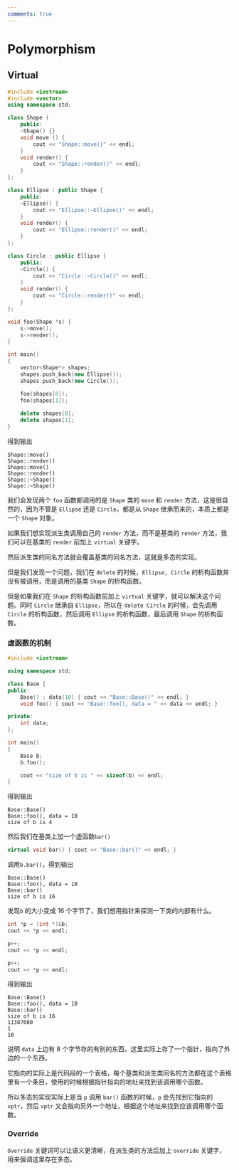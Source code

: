 ```yaml
---
comments: true
---
```


# **Polymorphism**

## **Virtual**

```cpp
#include <iostream>
#include <vector>
using namespace std;

class Shape {
	public:
	~Shape() {}
	void move () {
		cout << "Shape::move()" << endl;
	}
	void render() {
		cout << "Shape::render()" << endl;
	}
};

class Ellipse : public Shape {
	public:
	~Ellipse() {
		cout << "Ellipse::~Ellipse()" << endl;
	}
	void render() {
		cout << "Ellipse::render()" << endl;
	}
};

class Circle : public Ellipse {
	public:
	~Circle() {
		cout << "Circle::~Circle()" << endl;
	}
	void render() {
		cout << "Circle::render()" << endl;
	}
};

void foo(Shape *s) {
	s->move();
	s->render();
}

int main()
{
	vector<Shape*> shapes;
	shapes.push_back(new Ellipse());
	shapes.push_back(new Circle());

	foo(shapes[0]);
	foo(shapes[1]);
	
	delete shapes[0];
	delete shapes[1];
}
```

得到输出

```
Shape::move()
Shape::render()
Shape::move()
Shape::render()
Shape::~Shape()
Shape::~Shape()
```

我们会发现两个 ```foo``` 函数都调用的是 ```Shape``` 类的
```move``` 和 ```render``` 方法，这是很自然的，因为不管是 ```Ellipse``` 还是 ```Circle```，都是从 
```Shape``` 继承而来的，本质上都是一个 ```Shape``` 对象。

如果我们想实现派生类调用自己的
```render``` 方法，而不是基类的 ```render``` 方法，我们可以在基类的 ```render``` 前加上 ```virtual``` 关键字。

然后派生类的同名方法就会覆盖基类的同名方法，这就是多态的实现。

但是我们发现一个问题，我们在 ```delete``` 的时候，```Ellipse, Circle``` 的析构函数并没有被调用，而是调用的基类 ```Shape``` 的析构函数。

但是如果我们在 ```Shape``` 的析构函数前加上 ```virtual``` 关键字，就可以解决这个问题。同时 ```Circle``` 继承自 ```Ellipse```，所以在 ```delete Circle``` 的时候，会先调用
```Circle``` 的析构函数，然后调用 ```Ellipse``` 的析构函数，最后调用 ```Shape``` 的析构函数。

### **虚函数的机制**

```cpp
#include <iostream>

using namespace std;

class Base {
public:
	Base() : data(10) { cout << "Base::Base()" << endl; }
	void foo() { cout << "Base::foo(), data = " << data << endl; }

private:
	int data;
};

int main()
{
	Base b;
	b.foo();

	cout << "size of b is " << sizeof(b) << endl;
}
```

得到输出

```
Base::Base()
Base::foo(), data = 10
size of b is 4
```

然后我们在基类上加一个虚函数```bar()```

```cpp
virtual void bar() { cout << "Base::bar()" << endl; }
```

调用```b.bar()```，得到输出

```
Base::Base()
Base::foo(), data = 10
Base::bar()
size of b is 16
```

发现```b``` 的大小变成 16 个字节了，我们想用指针来探测一下类的内部有什么。

```cpp
int *p = (int *)&b;
cout << *p << endl;

p++;
cout << *p << endl;

p++;
cout << *p << endl;
```

得到输出

```
Base::Base()
Base::foo(), data = 10
Base::bar()
size of b is 16
11387080
1
10
```

说明 ```data``` 上边有 8 个字节存的有别的东西，这里实际上存了一个指针，指向了外边的一个东西。

它指向的实际上是代码段的一个表格，每个基类和派生类同名的方法都在这个表格里有一个条目，使用的时候根据指针指向的地址来找到该调用哪个函数。

所以多态的实现实际上是当 ```p``` 调用 ```bar()``` 函数的时候，```p``` 会先找到它指向的 ```vptr```，然后 ```vptr``` 又会指向另外一个地址，根据这个地址来找到应该调用哪个函数。

### **Override**

```Override``` 关键词可以让语义更清晰，在派生类的方法后加上 ```override``` 关键字，用来强调这里存在多态。


